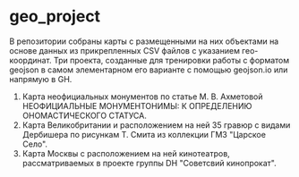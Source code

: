 # geo_project
В репозитории собраны карты с размещенными на них объектами на основе данных из прикрепленных CSV файлов с указанием гео-координат. 
Три проекта, созданные для тренировки работы с форматом geojson в самом элементарном его варианте с помощью geojson.io или напрямую в GH.

1. Карта неофициальных монументов по статье М. В. Ахметовой НЕОФИЦИАЛЬНЫЕ МОНУМЕНТОНИМЫ: К ОПРЕДЕЛЕНИЮ ОНОМАСТИЧЕСКОГО СТАТУСА.
2. Карта Великобритании и расположением на ней 35 гравюр с видами Дербишера по рисункам Т. Смита из коллекции ГМЗ "Царское Село".
3. Карта Москвы с расположением на ней кинотеатров, рассматриваемых в проекте группы DH "Советсвий кинопрокат".
